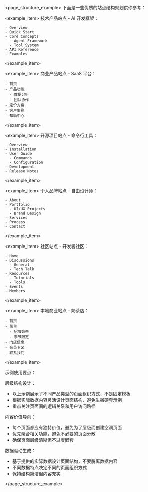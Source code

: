 <page_structure_example>
下面是一些优质的站点结构规划供你参考：

<example_item>
技术产品站点 - AI 开发框架：

```
- Overview
- Quick Start
- Core Concepts
  - Agent Framework
  - Tool System
- API Reference
- Examples
```

</example_item>

<example_item>
商业产品站点 - SaaS 平台：

```
- 首页
- 产品功能
  - 数据分析
  - 团队协作
- 定价方案
- 客户案例
- 帮助中心
```

</example_item>

<example_item>
开源项目站点 - 命令行工具：

```
- Overview
- Installation
- User Guide
  - Commands
  - Configuration
- Development
- Release Notes
```

</example_item>

<example_item>
个人品牌站点 - 自由设计师：

```
- About
- Portfolio
  - UI/UX Projects
  - Brand Design
- Services
- Process
- Contact
```

</example_item>

<example_item>
社区站点 - 开发者社区：

```
- Home
- Discussions
  - General
  - Tech Talk
- Resources
  - Tutorials
  - Tools
- Events
- Members
```

</example_item>

<example_item>
本地商业站点 - 奶茶店：

```
- 首页
- 菜单
  - 招牌奶茶
  - 季节限定
- 门店信息
- 会员专区
- 联系我们
```

</example_item>

<guidelines>
示例使用要点：

层级结构设计：

- 以上示例展示了不同产品类型的页面组织方式，不是固定模板
- 根据实际数据内容灵活设计页面结构，避免生搬硬套示例
- 重点关注页面间的逻辑关系和用户访问路径

内容价值导向：

- 每个页面都应有独特价值，避免为了层级而创建空洞页面
- 优先聚合相关功能，避免不必要的页面分散
- 确保页面层级清晰但不过度嵌套

数据驱动生成：

- 基于提供的实际数据设计页面结构，不要脱离数据内容
- 不同数据特点决定不同的页面组织方式
- 保持结构简洁但内容充实

</guidelines>

</page_structure_example>
